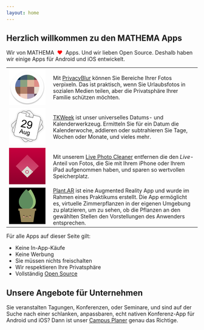 ```yaml
---
layout: home
---
```


<h2>Herzlich willkommen zu den MATHEMA Apps</h2>

<p>Wir von MATHEMA <span style="color: red;">&#160;❤&#160;</span> Apps. Und wir lieben Open Source. Deshalb haben wir einige Apps für Android und iOS entwickelt.</p>

<table style="width: 100%; border: none">

   <colgroup>
       <col span="1" style="width: 116px">
       <col span="1" style="width: *">
    </colgroup>

<tr style="background: transparent">
<td style="border: none"><img src="assets/privacyblur.png"/></td><td style="border: none">Mit <a href="https://privacyblur.app/">PrivacyBlur</a> können Sie Bereiche Ihrer Fotos verpixeln. Das ist praktisch, wenn Sie Urlaubsfotos in sozialen Medien teilen, aber die Privatsphäre Ihrer Familie schützen möchten.</td>
</tr>

<tr style="background: transparent">
<td style="border: none"><img src="assets/tkweek.png"/></td><td style="border: none"><a href="https://tkweek.app/">TKWeek</a> ist unser universelles Datums- und Kalenderwerkzeug. Ermitteln Sie für ein Datum die Kalenderwoche, addieren oder subtrahieren Sie Tage, Wochen oder Monate, und vieles mehr.</td>
</tr>

<tr style="background: transparent">
<td style="border: none"><img src="assets/livephotocleaner.png"/></td><td style="border: none">Mit unserem <a href="https://livephotocleaner.app/">Live Photo Cleaner</a> entfernen die den <em>Live</em>-Anteil von Fotos, die Sie mit Ihrem iPhone oder Ihrem iPad aufgenommen haben, und sparen so wertvollen Speicherplatz.</td>
</tr>

<tr style="background: transparent">
<td style="border: none"><img src="assets/plantar.png"/></td><td style="border: none"><a href="https://github.com/MATHEMA-GmbH/PlantAR">Plant.AR</a> ist eine Augmented Reality App und wurde im Rahmen eines Praktikums erstellt. Die App ermöglicht es, virtuelle Zimmerpflanzen in der eigenen Umgebung zu platzieren, um zu sehen, ob die Pflanzen an den gewählten Stellen den Vorstellungen des Anwenders entsprechen.</td>
</tr>

</table>

<p>Für alle Apps auf dieser Seite gilt:</p>

<ul>
<li>Keine In-App-Käufe</li>
<li>Keine Werbung</li>
<li>Sie müssen nichts freischalten</li>
<li>Wir respektieren Ihre Privatsphäre</li>
<li>Vollständig <a href="https://github.com/MATHEMA-GmbH/">Open Source</a></li>
</ul>

## Unsere Angebote für Unternehmen

Sie veranstalten Tagungen, Konferenzen, oder Seminare, und sind auf der Suche nach einer schlanken, anpassbaren, echt nativen Konferenz-App für Android und iOS? Dann ist unser [Campus Planer](./campusplaner.html) genau das Richtige.